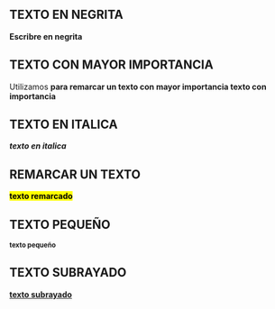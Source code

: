   ##   TEXTO EN NEGRITA

  <b>Escribre en negrita</b>

  ## TEXTO CON MAYOR IMPORTANCIA

  Utilizamos <strong> para remarcar un texto con mayor importancia
  <strong>texto con importancia</strong>

  ## TEXTO EN ITALICA

  <i>texto en italica</i>

  ## REMARCAR UN TEXTO

  <mark>texto remarcado</mark>

  ## TEXTO PEQUEÑO

  <small>texto pequeño</small>

  ## TEXTO SUBRAYADO

  <ins>texto subrayado</ins>
  